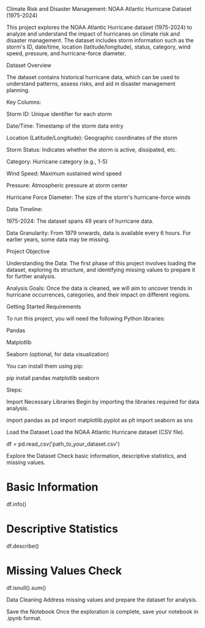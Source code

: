 Climate Risk and Disaster Management: NOAA Atlantic Hurricane Dataset (1975-2024)

This project explores the NOAA Atlantic Hurricane dataset (1975-2024) to analyze and understand the impact of hurricanes on climate risk and disaster management. The dataset includes storm information such as the storm's ID, date/time, location (latitude/longitude), status, category, wind speed, pressure, and hurricane-force diameter.

Dataset Overview

The dataset contains historical hurricane data, which can be used to understand patterns, assess risks, and aid in disaster management planning.

Key Columns:

Storm ID: Unique identifier for each storm

Date/Time: Timestamp of the storm data entry

Location (Latitude/Longitude): Geographic coordinates of the storm

Storm Status: Indicates whether the storm is active, dissipated, etc.

Category: Hurricane category (e.g., 1-5)

Wind Speed: Maximum sustained wind speed

Pressure: Atmospheric pressure at storm center

Hurricane Force Diameter: The size of the storm's hurricane-force winds

Data Timeline:

1975-2024: The dataset spans 49 years of hurricane data.

Data Granularity: From 1979 onwards, data is available every 6 hours. For earlier years, some data may be missing.

Project Objective

Understanding the Data: The first phase of this project involves loading the dataset, exploring its structure, and identifying missing values to prepare it for further analysis.

Analysis Goals: Once the data is cleaned, we will aim to uncover trends in hurricane occurrences, categories, and their impact on different regions.

Getting Started
Requirements

To run this project, you will need the following Python libraries:

Pandas

Matplotlib

Seaborn (optional, for data visualization)

You can install them using pip:

pip install pandas matplotlib seaborn

Steps:

Import Necessary Libraries
Begin by importing the libraries required for data analysis.

import pandas as pd
import matplotlib.pyplot as plt
import seaborn as sns


Load the Dataset
Load the NOAA Atlantic Hurricane dataset (CSV file).

df = pd.read_csv('path_to_your_dataset.csv')


Explore the Dataset
Check basic information, descriptive statistics, and missing values.

# Basic Information
df.info()

# Descriptive Statistics
df.describe()

# Missing Values Check
df.isnull().sum()


Data Cleaning
Address missing values and prepare the dataset for analysis.

Save the Notebook
Once the exploration is complete, save your notebook in .ipynb format.